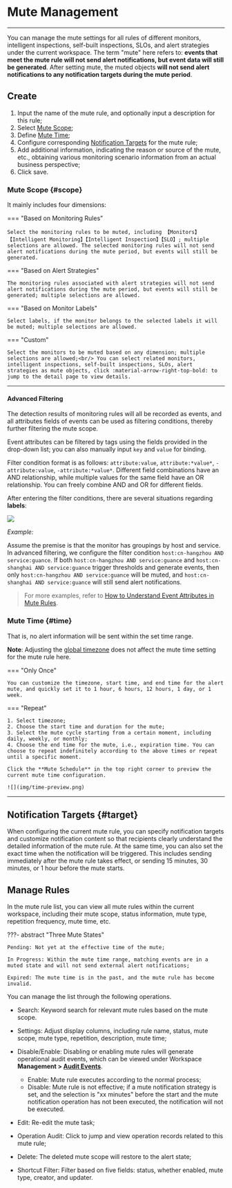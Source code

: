 # Mute Management
---

You can manage the mute settings for all rules of different monitors, intelligent inspections, self-built inspections, SLOs, and alert strategies under the current workspace. The term "mute" here refers to: **events that meet the mute rule will not send alert notifications, but event data will still be generated**. After setting mute, the muted objects **will not send alert notifications to any notification targets during the mute period**.


## Create

1. Input the name of the mute rule, and optionally input a description for this rule;
2. Select [Mute Scope](#scope);
3. Define [Mute Time](#time);
4. Configure corresponding [Notification Targets](#target) for the mute rule;
5. Add additional information, indicating the reason or source of the mute, etc., obtaining various monitoring scenario information from an actual business perspective;
6. Click save.

### Mute Scope {#scope}

It mainly includes four dimensions:

<div class="grid" markdown>

=== "Based on Monitoring Rules"

    Select the monitoring rules to be muted, including 【Monitors】【Intelligent Monitoring】【Intelligent Inspection】【SLO】; multiple selections are allowed. The selected monitoring rules will not send alert notifications during the mute period, but events will still be generated.    

=== "Based on Alert Strategies"

    The monitoring rules associated with alert strategies will not send alert notifications during the mute period, but events will still be generated; multiple selections are allowed.           

=== "Based on Monitor Labels"

    Select labels, if the monitor belongs to the selected labels it will be muted; multiple selections are allowed.

=== "Custom"

    Select the monitors to be muted based on any dimension; multiple selections are allowed;<br/> You can select related monitors, intelligent inspections, self-built inspections, SLOs, alert strategies as mute objects, click :material-arrow-right-top-bold: to jump to the detail page to view details.          

</div>

---

#### Advanced Filtering

The detection results of monitoring rules will all be recorded as events, and all attributes fields of events can be used as filtering conditions, thereby further filtering the mute scope.

Event attributes can be filtered by tags using the fields provided in the drop-down list; you can also manually input `key` and `value` for binding.

Filter condition format is as follows: `attribute:value`, `attribute:*value*`, `-attribute:value`, `-attribute:*value*`. Different field combinations have an AND relationship, while multiple values for the same field have an OR relationship. You can freely combine AND and OR for different fields.

After entering the filter conditions, there are several situations regarding **labels**:

![](img/logic.png)

*Example:*

Assume the premise is that the monitor has groupings by host and service. In advanced filtering, we configure the filter condition `host:cn-hangzhou AND service:guance`. If both `host:cn-hangzhou AND service:guance` and `host:cn-shanghai AND service:guance` trigger thresholds and generate events, then only `host:cn-hangzhou AND service:guance` will be muted, and `host:cn-shanghai AND service:guance` will still send alert notifications.

> For more examples, refer to [How to Understand Event Attributes in Mute Rules](./faq.md).


### Mute Time {#time}


That is, no alert information will be sent within the set time range.

**Note**: Adjusting the [global timezone](../management/index.md#zone) does not affect the mute time setting for the mute rule here.

<div class="grid" markdown>

=== "Only Once"

    You can customize the timezone, start time, and end time for the alert mute, and quickly set it to 1 hour, 6 hours, 12 hours, 1 day, or 1 week.

=== "Repeat"

    1. Select timezone;
    2. Choose the start time and duration for the mute;
    3. Select the mute cycle starting from a certain moment, including daily, weekly, or monthly;
    4. Choose the end time for the mute, i.e., expiration time. You can choose to repeat indefinitely according to the above times or repeat until a specific moment.

    Click the **Mute Schedule** in the top right corner to preview the current mute time configuration.

    ![](img/time-preview.png)

</div>

---
    
## Notification Targets {#target}


When configuring the current mute rule, you can specify notification targets and customize notification content so that recipients clearly understand the detailed information of the mute rule. At the same time, you can also set the exact time when the notification will be triggered. This includes sending immediately after the mute rule takes effect, or sending 15 minutes, 30 minutes, or 1 hour before the mute starts.

## Manage Rules

In the mute rule list, you can view all mute rules within the current workspace, including their mute scope, status information, mute type, repetition frequency, mute time, etc.

???- abstract "Three Mute States"

    Pending: Not yet at the effective time of the mute;

    In Progress: Within the mute time range, matching events are in a muted state and will not send external alert notifications;

    Expired: The mute time is in the past, and the mute rule has become invalid.

You can manage the list through the following operations.

- Search: Keyword search for relevant mute rules based on the mute scope.
- Settings: Adjust display columns, including rule name, status, mute scope, mute type, repetition, description, mute time;    

- Disable/Enable: Disabling or enabling mute rules will generate operational audit events, which can be viewed under Workspace **Management > [Audit Events](../management/operation-audit.md)**.

    - Enable: Mute rule executes according to the normal process;
    - Disable: Mute rule is not effective; if a mute notification strategy is set, and the selection is "xx minutes" before the start and the mute notification operation has not been executed, the notification will not be executed.              

- Edit: Re-edit the mute task;                       

- Operation Audit: Click to jump and view operation records related to this mute rule;
- Delete: The deleted mute scope will restore to the alert state;

- Shortcut Filter: Filter based on five fields: status, whether enabled, mute type, creator, and updater.            



              





